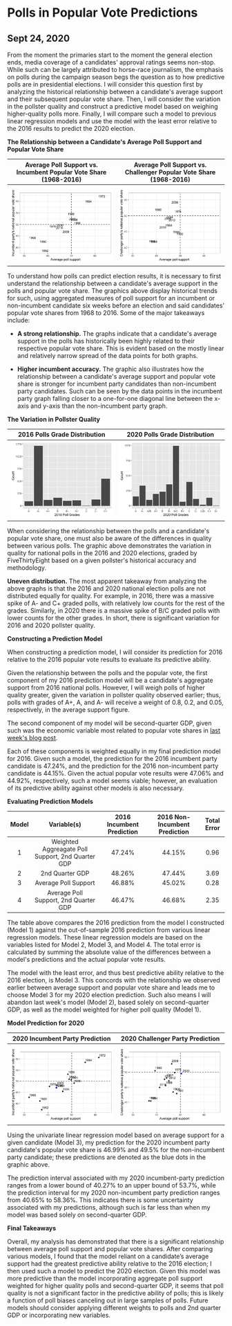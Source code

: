 # Polls in Popular Vote Predictions
## Sept 24, 2020

From the moment the primaries start to the moment the general election ends, media coverage of a candidates' approval ratings seems non-stop. While such can be largely attributed to horse-race journalism, the emphasis on polls during the campaign season begs the question as to how predictive polls are in presidential elections. I will consider this question first by analyzing the historical relationship between a candidate's average support and their subsequent popular vote share. Then, I will consider the variation in the pollster quality and construct a predictive model based on weighing higher-quality polls more. Finally, I will compare such a model to previous linear regression models and use the model with the least error relative to the 2016 results to predict the 2020 election.

**The Relationship between a Candidate's Average Poll Support and Popular Vote Share** 

Average Poll Support vs. Incumbent Popular Vote Share (1968-2016) |  Average Poll Support vs. Challenger Popular Vote Share (1968-2016)
:-------------------------:|:-------------------------:
![](Polls_1.png)|![](Polls_2.png)

To understand how polls can predict election results, it is necessary to first understand the relationship between a candidate's average support in the polls and popular vote share. The graphics above display historical trends for such, using aggregated measures of poll support for an incumbent or non-incumbent candidate six weeks before an election and said candidates' popular vote shares from 1968 to 2016. Some of the major takeaways include:

* **A strong relationship.** The graphs indicate that a candidate's average support in the polls has historically been highly related to their respective popular vote share. This is evident based on the mostly linear and relatively narrow spread of the data points for both graphs.

* **Higher incumbent accuracy.** The graphic also illustrates how the relationship between a candidate's average support and popular vote share is stronger for incumbent party candidates than non-incumbent party candidates. Such can be seen by the data points in the incumbent party graph falling closer to a one-for-one diagonal line between the x-axis and y-axis than the non-incumbent party graph.

**The Variation in Pollster Quality** 

2016 Polls Grade Distribution  |  2020 Polls Grade Distribution
:-------------------------:|:-------------------------:
![](Polls_3.png)|![](Polls4.png)

When considering the relationship between the polls and a candidate's popular vote share, one must also be aware of the differences in quality between various polls. The graphic above demonstrates the variation in quality for national polls in the 2016 and 2020 elections, graded by FiveThirtyEight based on a given pollster's historical accuracy and methodology.

**Uneven distribution.** The most apparent takeaway from analyzing the above graphs is that the 2016 and 2020 national election polls are not distributed equally for quality. For example, in 2016, there was a massive spike of A- and C+ graded polls, with relatively low counts for the rest of the grades. Similarly, in 2020 there is a massive spike of B/C graded polls with lower counts for the other grades. In short, there is significant variation for 2016 and 2020 pollster quality. 

**Constructing a Prediction Model** 

When constructing a prediction model, I will consider its prediction for 2016 relative to the 2016 popular vote results to evaluate its predictive ability.

Given the relationship between the polls and the popular vote, the first component of my 2016 prediction model will be a candidate's aggregate support from 2016 national polls. However, I will weigh polls of higher quality greater, given the variation in pollster quality observed earlier; thus, polls with grades of A+, A, and A- will receive a weight of 0.8, 0.2, and 0.05, respectively, in the average support figure. 

The second component of my model will be second-quarter GDP, given such was the economic variable most related to popular vote shares in [last week's blog post](Second_Blog_Economy.md).

Each of these components is weighted equally in my final prediction model for 2016. Given such a model, the prediction for the 2016 incumbent party candidate is 47.24%, and the prediction for the 2016 non-incumbent party candidate is 44.15%. Given the actual popular vote results were 47.06% and 44.92%, respectively, such a model seems viable; however, an evaluation of its predictive ability against other models is also necessary.

**Evaluating Prediction Models** 

| Model  | Variable(s)  | 2016 Incumbent Prediction  | 2016 Non-Incumbent Prediction  | Total Error  |
|:-:|:-:|:-:|:-:|:-:|
|  1 | Weighted Aggreagate Poll Support, 2nd Quarter GDP  | 47.24%  | 44.15%  | 0.96  |
|  2 | 2nd Quarter GDP  | 48.26%  | 47.44%  | 3.69  |
|  3 |  Average Poll Support | 46.88%  | 45.02%  | 0.28  |
|  4 |  Average Poll Support, 2nd Quarter GDP |46.47%   | 46.68%  | 2.35  |

The table above compares the 2016 prediction from the model I constructed (Model 1) against the out-of-sample 2016 prediction from various linear regression models. These linear regression models are based on the variables listed for Model 2, Model 3, and Model 4. The total error is calculated by summing the absolute value of the differences between a model's predictions and the actual popular vote results.

The model with the least error, and thus best predictive ability relative to the 2016 election, is Model 3. This concords with the relationship we observed earlier between average support and popular vote share and leads me to choose Model 3 for my 2020 election prediction. Such also means I will abandon last week's model (Model 2), based solely on second-quarter GDP, as well as the model weighted for higher poll quality (Model 1).

**Model Prediction for 2020** 

2020 Incumbent Party Prediction  |  2020 Challenger Party Prediction
:-------------------------:|:-------------------------:
![](Polls_5.png)|![](Polls6.png)

Using the univariate linear regression model based on average support for a given candidate (Model 3), my prediction for the 2020 incumbent party candidate's popular vote share is 46.99% and 49.5% for the non-incumbent party candidate; these predictions are denoted as the blue dots in the graphic above.

The prediction interval associated with my 2020 incumbent-party prediction ranges from a lower bound of 40.27% to an upper bound of 53.7%, while the prediction interval for my 2020 non-incumbent party prediction ranges from 40.65% to 58.36%. This indicates there is some uncertainty associated with my predictions, although such is far less than when my model was based solely on second-quarter GDP.

**Final Takeaways** 

Overall, my analysis has demonstrated that there is a significant relationship between average poll support and popular vote shares. After comparing various models, I found that the model reliant on a candidate’s average support had the greatest predictive ability relative to the 2016 election; I then used such a model to predict the 2020 election. Given this model was more predictive than the model incorporating aggregate poll support weighted for higher quality polls and second-quarter GDP, it seems that poll quality is not a significant factor in the predictive ability of polls; this is likely a function of poll biases canceling out in large samples of polls. Future models should consider applying different weights to polls and 2nd quarter GDP or incorporating new variables.










